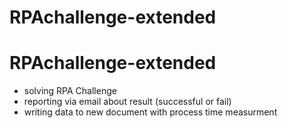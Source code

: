 # RPAchallenge-extended

<h1>RPAchallenge-extended</h1>
    <ul>
        <li>solving RPA Challenge</li>
        <li>reporting via email about result (successful or fail)</li>
        <li>writing data to new document with process time measurment</li>
    </ul>

